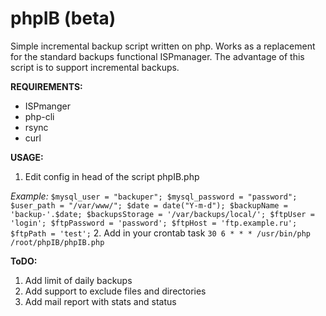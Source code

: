 phpIB (beta)
=====

Simple incremental backup script written on php.
Works as a replacement for the standard backups functional ISPmanager.
The advantage of this script is to support incremental backups.

**REQUIREMENTS:**
- ISPmanger
- php-cli
- rsync
- curl

**USAGE:**
1. Edit config in head of the script phpIB.php


*Example:*
``
$mysql_user = "backuper";
$mysql_password = "password";
$user_path = "/var/www/";
$date = date("Y-m-d");
$backupName = 'backup-'.$date;
$backupsStorage = '/var/backups/local/';
$ftpUser = 'login';
$ftpPassword = 'password';
$ftpHost = 'ftp.example.ru';
$ftpPath = 'test';
``
2. Add in your crontab task
``
30 6 * * * /usr/bin/php /root/phpIB/phpIB.php
``

**ToDO:**
1. Add limit of daily backups
2. Add support to exclude files and directories
3. Add mail report with stats and status